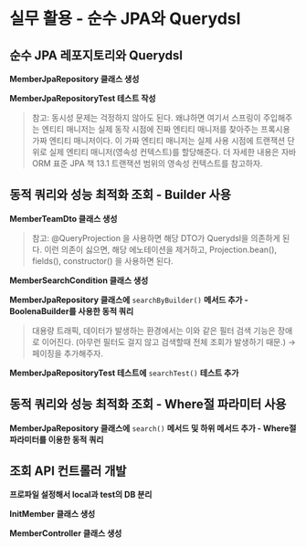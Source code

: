 # 실무 활용 - 순수 JPA와 Querydsl

## 순수 JPA 레포지토리와 Querydsl

**MemberJpaRepository 클래스 생성**

**MemberJpaRepositoryTest 테스트 작성**

> 참고: 동시성 문제는 걱정하지 않아도 된다. 왜냐하면 여기서 스프링이 주입해주는 엔티티 매니저는 실제 동작 시점에 진짜 엔티티 매니저를 찾아주는 프록시용 가짜 엔티티 매니저이다. 이 가짜 엔티티 매니저는 실제 사용 시점에 트랜잭션 단위로 실제 엔티티 매니저(영속성 컨텍스트)를 할당해준다.
더 자세한 내용은 자바 ORM 표준 JPA 책 13.1 트랜잭션 범위의 영속성 컨텍스트를 참고하자.
> 

## 동적 쿼리와 성능 최적화 조회 - Builder 사용

**MemberTeamDto 클래스 생성**

> 참고: @QueryProjection 을 사용하면 해당 DTO가 Querydsl을 의존하게 된다. 이런 의존이 싫으면, 해당 에노테이션을 제거하고, Projection.bean(), fields(), constructor() 을 사용하면 된다.
> 

**MemberSearchCondition 클래스 생성**

**MemberJpaRepository 클래스에** `searchByBuilder()` **메서드 추가 - BoolenaBuilder를 사용한 동적 쿼리**

> 대용량 트래픽, 데이터가 발생하는 환경에서는 이와 같은 필터 검색 기능은 장애로 이어진다. (아무런 필터도 걸지 않고 검색할때 전체 조회가 발생하기 때문.) → 페이징을 추가해주자.
> 

**MemberJpaRepositoryTest 테스트에** `searchTest()` **테스트 추가**

## 동적 쿼리와 성능 최적화 조회 - Where절 파라미터 사용

**MemberJpaRepository 클래스에** `search()` **메서드 및 하위 메서드 추가 - Where절 파라미터를 이용한 동적 쿼리**

## 조회 API 컨트롤러 개발

**프로파일 설정해서 local과 test의 DB 분리**

**InitMember 클래스 생성**

**MemberController 클래스 생성**
